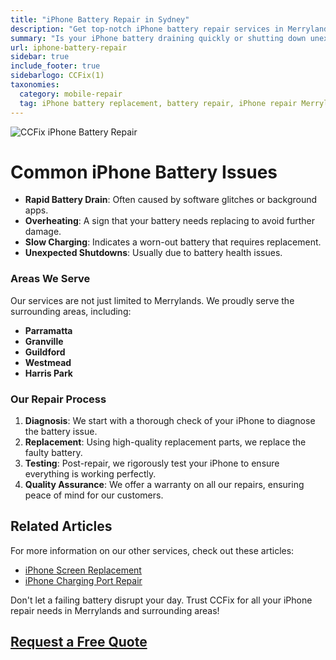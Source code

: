 ```yaml
---
title: "iPhone Battery Repair in Sydney"
description: "Get top-notch iPhone battery repair services in Merrylands and surrounding areas with CCFix. Expert technicians, affordable prices, and fast service. Contact us for a free quote today!"
summary: "Is your iPhone battery draining quickly or shutting down unexpectedly? If you're in Merrylands or surrounding areas, CCFix is your go-to solution for fast, reliable, and affordable iPhone battery repair. Our expert technicians are skilled in handling all iPhone models, ensuring your device gets the best care possible."
url: iphone-battery-repair
sidebar: true
include_footer: true
sidebarlogo: CCFix(1)
taxonomies:
  category: mobile-repair
  tag: iPhone battery replacement, battery repair, iPhone repair Merrylands
---
```

![CCFix iPhone Battery Repair](/images/CCFix-iphone-battery-repair.webp?height=20 "Get your iPhone battery repaired at CCFix in Merrylands. High-quality service at affordable prices.")

# Common iPhone Battery Issues

- **Rapid Battery Drain**: Often caused by software glitches or background apps.
- **Overheating**: A sign that your battery needs replacing to avoid further damage.
- **Slow Charging**: Indicates a worn-out battery that requires replacement.
- **Unexpected Shutdowns**: Usually due to battery health issues.

### Areas We Serve

Our services are not just limited to Merrylands. We proudly serve the surrounding areas, including:

- **Parramatta**
- **Granville**
- **Guildford**
- **Westmead**
- **Harris Park**

### Our Repair Process

1. **Diagnosis**: We start with a thorough check of your iPhone to diagnose the battery issue.
2. **Replacement**: Using high-quality replacement parts, we replace the faulty battery.
3. **Testing**: Post-repair, we rigorously test your iPhone to ensure everything is working perfectly.
4. **Quality Assurance**: We offer a warranty on all our repairs, ensuring peace of mind for our customers.


## Related Articles

For more information on our other services, check out these articles:

- [iPhone Screen Replacement](https://ccfix.com.au/iphone-screen-replacement-sydney/)
- [iPhone Charging Port Repair](https://ccfix.com.au/iphone-charging-port-repair/)


Don't let a failing battery disrupt your day. Trust CCFix for all your iPhone repair needs in Merrylands and surrounding areas!


 ## [Request a Free Quote](https://form.jotform.com/241402975332857)

